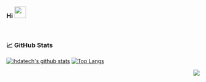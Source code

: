 ### Hi <img src="https://raw.githubusercontent.com/wasabeef/wasabeef/master/icons/wave.gif" width="30px">
<br/>

### 📈 GitHub Stats

[![ihdatech's github stats](https://github-readme-stats.vercel.app/api?username=ihdatech&show_icons=true&show_icons=true&theme=buefy&count_private=true&cache_seconds=1800&line_height=24)](https://github.com/ihdatech)
[![Top Langs](https://github-readme-stats.vercel.app/api/top-langs/?username=ihdatech&show_icons=true&layout=compact&theme=vue&hide_border=true)](https://github.com/anuraghazra/github-readme-stats)


<img src="https://komarev.com/ghpvc/?username=ihdatech&color=blue&style=flat-square&label=visitors" align="right" />